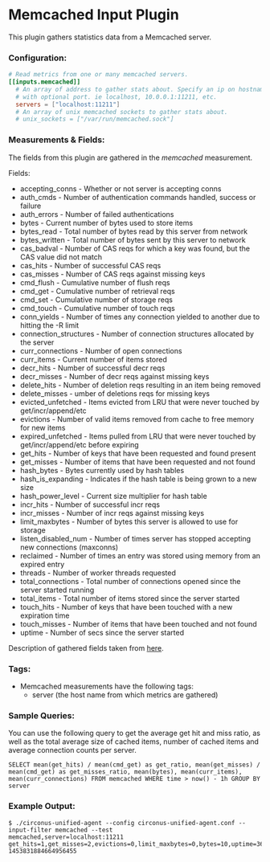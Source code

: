 # Memcached Input Plugin

This plugin gathers statistics data from a Memcached server.

### Configuration:

```toml
# Read metrics from one or many memcached servers.
[[inputs.memcached]]
  # An array of address to gather stats about. Specify an ip on hostname
  # with optional port. ie localhost, 10.0.0.1:11211, etc.
  servers = ["localhost:11211"]
  # An array of unix memcached sockets to gather stats about.
  # unix_sockets = ["/var/run/memcached.sock"]
```

### Measurements & Fields:

The fields from this plugin are gathered in the *memcached* measurement.

Fields:

* accepting_conns - Whether or not server is accepting conns
* auth_cmds - Number of authentication commands handled, success or failure
* auth_errors - Number of failed authentications
* bytes - Current number of bytes used to store items
* bytes_read - Total number of bytes read by this server from network
* bytes_written - Total number of bytes sent by this server to network
* cas_badval - Number of CAS reqs for which a key was found, but the CAS value did not match
* cas_hits - Number of successful CAS reqs
* cas_misses - Number of CAS reqs against missing keys
* cmd_flush - Cumulative number of flush reqs
* cmd_get - Cumulative number of retrieval reqs
* cmd_set - Cumulative number of storage reqs
* cmd_touch - Cumulative number of touch reqs
* conn_yields - Number of times any connection yielded to another due to hitting the -R limit
* connection_structures - Number of connection structures allocated by the server
* curr_connections - Number of open connections
* curr_items - Current number of items stored
* decr_hits - Number of successful decr reqs
* decr_misses - Number of decr reqs against missing keys
* delete_hits - Number of deletion reqs resulting in an item being removed
* delete_misses - umber of deletions reqs for missing keys
* evicted_unfetched - Items evicted from LRU that were never touched by get/incr/append/etc
* evictions - Number of valid items removed from cache to free memory for new items
* expired_unfetched - Items pulled from LRU that were never touched by get/incr/append/etc before expiring
* get_hits - Number of keys that have been requested and found present
* get_misses - Number of items that have been requested and not found
* hash_bytes - Bytes currently used by hash tables
* hash_is_expanding - Indicates if the hash table is being grown to a new size
* hash_power_level - Current size multiplier for hash table
* incr_hits - Number of successful incr reqs
* incr_misses - Number of incr reqs against missing keys
* limit_maxbytes - Number of bytes this server is allowed to use for storage
* listen_disabled_num - Number of times server has stopped accepting new connections (maxconns)
* reclaimed - Number of times an entry was stored using memory from an expired entry
* threads - Number of worker threads requested
* total_connections - Total number of connections opened since the server started running
* total_items - Total number of items stored since the server started
* touch_hits - Number of keys that have been touched with a new expiration time
* touch_misses - Number of items that have been touched and not found
* uptime - Number of secs since the server started

Description of gathered fields taken from [here](https://github.com/memcached/memcached/blob/master/doc/protocol.txt).

### Tags:

* Memcached measurements have the following tags:
    - server (the host name from which metrics are gathered)

### Sample Queries:

You can use the following query to get the average get hit and miss ratio, as well as the total average size of cached items, number of cached items and average connection counts per server.

```
SELECT mean(get_hits) / mean(cmd_get) as get_ratio, mean(get_misses) / mean(cmd_get) as get_misses_ratio, mean(bytes), mean(curr_items), mean(curr_connections) FROM memcached WHERE time > now() - 1h GROUP BY server
```

### Example Output:

```
$ ./circonus-unified-agent --config circonus-unified-agent.conf --input-filter memcached --test
memcached,server=localhost:11211 get_hits=1,get_misses=2,evictions=0,limit_maxbytes=0,bytes=10,uptime=3600,curr_items=2,total_items=2,curr_connections=1,total_connections=2,connection_structures=1,cmd_get=2,cmd_set=1,delete_hits=0,delete_misses=0,incr_hits=0,incr_misses=0,decr_hits=0,decr_misses=0,cas_hits=0,cas_misses=0,bytes_read=10,bytes_written=10,threads=1,conn_yields=0 1453831884664956455
```
